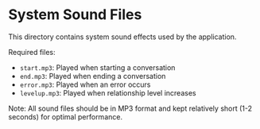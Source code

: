 # System Sound Files

This directory contains system sound effects used by the application.

Required files:
- `start.mp3`: Played when starting a conversation
- `end.mp3`: Played when ending a conversation
- `error.mp3`: Played when an error occurs
- `levelup.mp3`: Played when relationship level increases

Note: All sound files should be in MP3 format and kept relatively short (1-2 seconds) for optimal performance. 